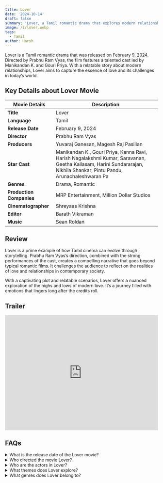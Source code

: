 ```yaml
---
title: Lover
date: '2024-10-14'
draft: false
summary: 'Lover, a Tamil romantic drama that explores modern relationships.'
image: /i/lover.webp
tags:
  - Tamil
author: Harsh
---
```


Lover is a Tamil romantic drama that was released on February 9, 2024. Directed by Prabhu Ram Vyas, the film features a talented cast led by Manikandan K. and Gouri Priya. With a relatable story about modern relationships, Lover aims to capture the essence of love and its challenges in today’s world.

## Key Details about Lover Movie

| **Movie Details**        | **Description**                                                                                                                                                       |
| ------------------------ | --------------------------------------------------------------------------------------------------------------------------------------------------------------------- |
| **Title**                | Lover                                                                                                                                                                 |
| **Language**             | Tamil                                                                                                                                                                 |
| **Release Date**         | February 9, 2024                                                                                                                                                      |
| **Director**             | Prabhu Ram Vyas                                                                                                                                                       |
| **Producers**            | Yuvaraj Ganesan, Magesh Raj Pasilian                                                                                                                                  |
| **Star Cast**            | Manikandan K., Gouri Priya, Kanna Ravi, Harish Nagalakshmi Kumar, Saravanan, Geetha Kailasam, Harini Sundararajan, Nikhila Shankar, Pintu Pandu, Arunachaleshwaran Pa |
| **Genres**               | Drama, Romantic                                                                                                                                                       |
| **Production Companies** | MRP Entertainment, Million Dollar Studios                                                                                                                             |
| **Cinematographer**      | Shreyaas Krishna                                                                                                                                                      |
| **Editor**               | Barath Vikraman                                                                                                                                                       |
| **Music**                | Sean Roldan                                                                                                                                                           |

## Review

Lover is a prime example of how Tamil cinema can evolve through storytelling. Prabhu Ram Vyas’s direction, combined with the strong performances of the cast, creates a compelling narrative that goes beyond typical romantic films. It challenges the audience to reflect on the realities of love and relationships in contemporary society.

With a captivating plot and relatable scenarios, Lover offers a nuanced exploration of the highs and lows of modern love. It’s a journey filled with emotions that lingers long after the credits roll.

## Trailer

<iframe width="100%" height="380" src="https://www.youtube.com/embed/UkFD3pKmSks?si=84VC81xwhWeeG5JB" title={title} frameborder="0" allow="accelerometer; autoplay; clipboard-write; encrypted-media; gyroscope; picture-in-picture; web-share" referrerpolicy="strict-origin-when-cross-origin" allowfullscreen loading="lazy"></iframe>

## FAQs

<details>
  <summary>What is the release date of the Lover movie?</summary>
  <p>Lover was released in theaters on February 9, 2024.</p>
</details>

<details>
  <summary>Who directed the movie Lover?</summary>
  <p>The movie was directed by Prabhu Ram Vyas.</p>
</details>

<details>
  <summary>Who are the actors in Lover?</summary>
  <p>The cast includes Manikandan K., Gouri Priya, Kanna Ravi, and several others.</p>
</details>

<details>
  <summary>What themes does Lover explore?</summary>
  <p>The film explores themes of love, relationships, and the challenges faced by young couples today.</p>
</details>

<details>
  <summary>What genres does Lover belong to?</summary>
  <p>Lover falls under the drama and romantic genres.</p>
</details>
